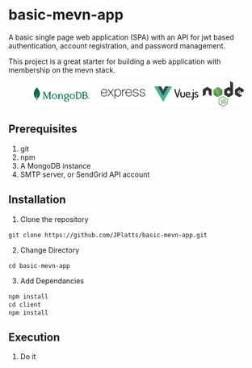 # basic-mevn-app
A basic single page web application (SPA) with an API for jwt based authentication, account registration, and password management.

This project is a great starter for building a web application with membership on the mevn stack.



<p align="center">
  <img src="./client/src//assets/MongoDB_Logo_RGB_Logo_Forest-Green.svg" height="50" alt="MongoDB" title="MongoDB">
  <img src="./client/src//assets/express-js-seeklogo.com.svg" height="50" alt="Express" title="Express">
  <img src="./client/src/assets/vue-js-seeklogo.com.svg" height="50" alt="Vue" title="Vue">
  <img src="./client/src/assets/Node.js_logo.svg" height="50" alt="Vue" title="Vue">
</p>

## Prerequisites
1.  git
2.  npm
3.  A MongoDB instance
4.  SMTP server, or SendGrid API account


## Installation
1. Clone the repository
```
git clone https://github.com/JPlatts/basic-mevn-app.git
```
2. Change Directory
```
cd basic-mevn-app
```
3. Add Dependancies
```
npm install
cd client
npm install
```

## Execution
1. Do it
